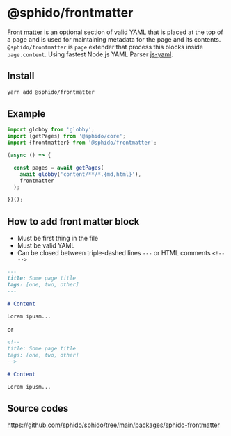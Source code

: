 # @sphido/frontmatter

[Front matter](https://jekyllrb.com/docs/front-matter/) is an optional section of valid
YAML that is placed at the top of a page and is used for maintaining metadata for the
page and its contents. `@sphido/frontmatter` is `page` extender that process this
blocks inside `page.content`. Using fastest Node.js YAML Parser [js-yaml](https://github.com/nodeca/js-yaml). 

## Install

```bash
yarn add @sphido/frontmatter
```

## Example

```javascript
import globby from 'globby';
import {getPages} from '@sphido/core';
import {frontmatter} from '@sphido/frontmatter';

(async () => {

  const pages = await getPages(
    await globby('content/**/*.{md,html}'),
    frontmatter
  );

})();
```

## How to add front matter block

* Must be first thing in the file
* Must be valid YAML
* Can be closed between triple-dashed lines `---` or  HTML comments `<!-- -->`

```markdown
---
title: Some page title
tags: [one, two, other]
---

# Content

Lorem ipusm...
```

or 

```markdown
<!--
title: Some page title
tags: [one, two, other]
-->

# Content

Lorem ipusm...
``` 

## Source codes

https://github.com/sphido/sphido/tree/main/packages/sphido-frontmatter